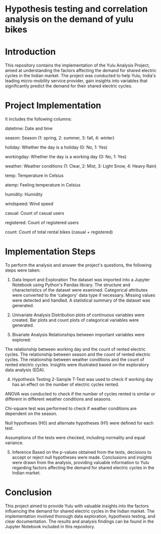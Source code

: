 # Hypothesis testing and correlation analysis on the demand of yulu bikes

# Introduction
This repository contains the implementation of the Yulu Analysis Project, aimed at understanding the factors affecting the demand for shared electric cycles in the Indian market. The project was conducted to help Yulu, India's leading micro-mobility service provider, gain insights into variables that significantly predict the demand for their shared electric cycles.

# Project Implementation
It includes the following columns:

datetime: Date and time

season: Season (1: spring, 2: summer, 3: fall, 4: winter)

holiday: Whether the day is a holiday (0: No, 1: Yes)

workingday: Whether the day is a working day (0: No, 1: Yes)

weather: Weather conditions (1: Clear, 2: Mist, 3: Light Snow, 4: Heavy Rain)

temp: Temperature in Celsius

atemp: Feeling temperature in Celsius

humidity: Humidity

windspeed: Wind speed

casual: Count of casual users

registered: Count of registered users

count: Count of total rental bikes (casual + registered)

# Implementation Steps
To perform the analysis and answer the project's questions, the following steps were taken:

1. Data Import and Exploration
The dataset was imported into a Jupyter Notebook using Python's Pandas library. The structure and characteristics of the dataset were examined. Categorical attributes were converted to the 'category' data type if necessary. Missing values were detected and handled. A statistical summary of the dataset was generated.

2. Univariate Analysis
Distribution plots of continuous variables were created. Bar plots and count plots of categorical variables were generated.

3. Bivariate Analysis
Relationships between important variables were explored:

The relationship between working day and the count of rented electric cycles. The relationship between season and the count of rented electric cycles. The relationship between weather conditions and the count of rented electric cycles. Insights were illustrated based on the exploratory data analysis (EDA).

4. Hypothesis Testing
2-Sample T-Test was used to check if working day has an effect on the number of electric cycles rented.

ANOVA was conducted to check if the number of cycles rented is similar or different in different weather conditions and seasons.

Chi-square test was performed to check if weather conditions are dependent on the season.

Null hypotheses (H0) and alternate hypotheses (H1) were defined for each test.

Assumptions of the tests were checked, including normality and equal variance.

5. Inference
Based on the p-values obtained from the tests, decisions to accept or reject null hypotheses were made. Conclusions and insights were drawn from the analysis, providing valuable information to Yulu regarding factors affecting the demand for shared electric cycles in the Indian market.


# Conclusion
This project aimed to provide Yulu with valuable insights into the factors influencing the demand for shared electric cycles in the Indian market. The implementation involved thorough data exploration, hypothesis testing, and clear documentation. The results and analysis findings can be found in the Jupyter Notebook included in this repository.
